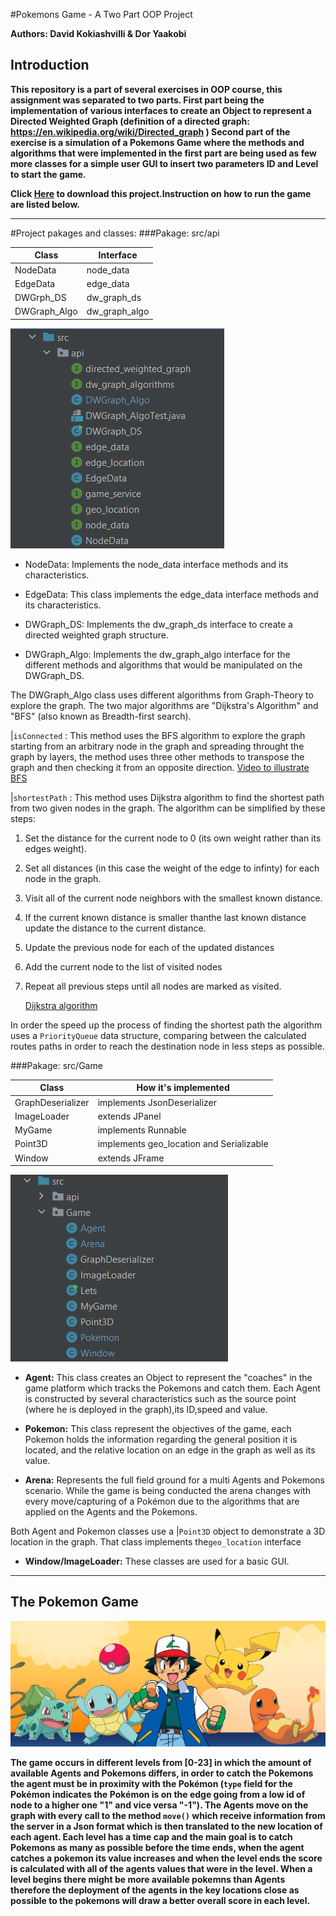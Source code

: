 #Pokemons Game - A Two Part OOP Project

**Authors: David Kokiashvilli & Dor Yaakobi**

## Introduction
**This repository is a part of several exercises in OOP course, this assignment was separated to two parts. First part being the implementation of various interfaces to create an 
Object to represent a Directed Weighted Graph (definition of a directed graph: https://en.wikipedia.org/wiki/Directed_graph )
Second part of the exercise is a simulation of a Pokemons Game where the methods and algorithms that were implemented in the first part are being used as few more classes for a simple user GUI to insert two parameters ID and Level to start the game.**

**Click [Here](https://github.com/DKO0506/Ex2/archive/master.zip) to download this project.Instruction on how to run the game are listed below.**


***
  #Project pakages and classes:
  ###Pakage: src/api


Class | Interface                   
------------ | -------------                    
NodeData | node_data
EdgeData | edge_data
DWGrph_DS | dw_graph_ds
DWGraph_Algo | dw_graph_algo
![alt-text](Pics/src-apiPakage.png)


- NodeData: Implements the node_data interface methods and its characteristics.
  

- EdgeData: This class implements the edge_data interface methods and its characteristics. 


- DWGraph_DS: Implements the dw_graph_ds interface to create a directed weighted graph structure. 


- DWGraph_Algo: Implements the dw_graph_algo interface for the different methods and algorithms that would be manipulated on the DWGraph_DS.


The DWGraph_Algo class uses different algorithms from Graph-Theory to explore the graph. The two major algorithms are
"Dijkstra's Algorithm" and "BFS" (also known as Breadth-first search).

|`isConnected` : This method uses the BFS algorithm to explore the graph starting from an arbitrary node in the graph 
and spreading throught the graph by layers, the method uses three other methods to transpose the graph and then checking it from an opposite direction.
[Video to illustrate BFS](https://www.youtube.com/watch?v=oDqjPvD54Ss&ab_channel=WilliamFiset)

|`shortestPath` : This method uses Dijkstra algorithm to find the shortest path from two given nodes in the graph. The algorithm can be simplified 
by these steps: 
1. Set the distance for the current node to 0 (its own weight rather than its edges weight).
2. Set all distances (in this case the weight of the edge to infinty) for each node in the graph.
3. Visit all of the current node neighbors with the smallest known distance.
4. If the current known distance is smaller thanthe last known distance update the distance to the current distance.
5. Update the previous node for each of the updated distances
6. Add the current node to the list of visited nodes
7. Repeat all previous steps until all nodes are marked as visited.
  
   [Dijkstra algorithm](https://www.youtube.com/watch?v=pVfj6mxhdMw&t=193s&ab_channel=ComputerScience)

In order the speed up the process of finding the shortest path the algorithm uses a `PriorityQueue` data structure, comparing between the 
calculated routes paths in order to reach the destination node in less steps as possible.



###Pakage: src/Game

Class | How it's implemented
------------ | -------------                    
GraphDeserializer |  implements JsonDeserializer
ImageLoader | extends JPanel 
MyGame | implements Runnable
Point3D | implements geo_location and Serializable
Window | extends JFrame

![alt-text](Pics/src-GamePakage.png)

- **Agent:** This class creates an Object to represent the "coaches" in the game platform which tracks the Pokemons and catch them. 
  Each Agent is constructed by several characteristics such as the source point (where he is deployed in the graph),its ID,speed and value.
  

- **Pokemon:** This class represent the objectives of the game, each Pokemon holds the information regarding the general position it is located, 
  and the relative location on an edge in the graph as well as its value.

  
- **Arena:** Represents the full field ground for a multi Agents and Pokemons scenario. While the game is being conducted the arena changes with every move/capturing of a Pokémon
due to the algorithms that are applied on the Agents and the Pokemons.
  
Both Agent and Pokemon classes use a |`Point3D` object to demonstrate a 3D location in the graph. That class implements the`geo_location` interface
  
- **Window/ImageLoader:** These classes are used for a basic GUI. 

****


## The Pokemon Game

![Alt-text](Pics/PokemonGame.jpg)

**The game occurs in different levels from [0-23] in which the amount of available Agents and Pokemons differs, in order to catch the Pokemons the agent must 
be in proximity with the Pokémon (`type` field for the Pokémon indicates the Pokémon is on the edge going from a low id of node to a higher one "1" and vice versa "-1").
The Agents move on the graph with every call to the method `move()` which receive information from the server in a Json format which is then translated to the new location of each agent.
Each level has a time cap and the main goal is to catch Pokemons as many as possible before the time ends, when the agent catches a pokemon its value increases
and when the level ends the score is calculated with all of the agents values that were in the level.
When a level begins there might be more available pokemns than Agents therefore the deployment of the agents in the key locations close as possible to the pokemons will draw a better overall score in each level.**

[comment]: <> (###How To Run The Game:)

[comment]: <> (Once you have downloaded the project repository run the cmd inside the folder where you located the project and use the command |`java -jar Ex2.jar id level`,)

[comment]: <> (the game will start running with the two arguments inserted for `id` and `level`.)

[comment]: <> (![alt-text]&#40;&#41;)


[comment]: <> (###Game Screenshots)

[comment]: <> ( - When the game starts this window will pop asking for the user credentials `id` and `level` to initiate.)

[comment]: <> (![alt-text]&#40;Pics/userLog.png&#41; )


[comment]: <> (![alt-text]&#40;&#41;)

[comment]: <> (![alt-text]&#40;&#41;)


[comment]: <> (**Our Scores for different levels:**)

[comment]: <> (Level | Score | Moves )

[comment]: <> (------|-------|------)

[comment]: <> (1 | 437|363)

[comment]: <> (5 | |)

[comment]: <> (8 | |)

[comment]: <> (10| |)

[comment]: <> (15| |)

[comment]: <> (23| |)





























